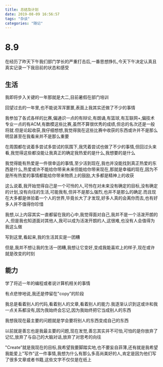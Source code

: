 ```yaml
---
title: 总结及计划
date: 2019-08-09 16:56:57
tags: "杂谈"
categories: "随记"
---
```


# 8.9

在经历了昨天下午我们部门学长的严重打击后,一番思想挣扎,今天下午决定认真且真实记录一下我目前的状态和感受

## 生活

我即将步入关键的一年那就是大二,目前暑假在部门培训

回望过去的一年里,也不能说浑浑噩噩,表面上我其实还做了不少的事情

我参加了各式各样的比赛,偏通识一点的有辩论,有朗诵,有篮球,有互联网+,偏技术专业一点的有ACM,有数模这些比赛,虽然不算很优秀的成绩,但总的名次还是一般将就.但是论起收获,我仔细想想,我觉得我在这些比赛中收获的东西或许并不是那么明显甚至在我看来并不是那么重要

在周围都在说着多尝试多尝试的氛围下,我凭着尝试也做了不少的事情,但回过头来看,我觉得这些都没能让我真正的确定我热爱的是什么,我想要的是什么

我觉得能有热爱是一件很幸运的事情,至少活到现在,我也并没能找到真正热爱的东西是什么,热爱或许不能给你带来未来但能给你带来现在,那就是幸福的现在,因为不是所有热爱的事情都能给你带来物质上的鼓励,大多都是精神上的收获

这么说着,我开始觉得自己是一个可怜的人,可怜在对未来没有确定的目标,没有确定的计划,没有向往的生活,可能我有,但并不是那么强烈,也并不是那么的确定.而且现在大多都是体验着一个人的世界,毕竟长大了才发现,好多人真的会离你而去,也有好多人并不值得你珍惜

我想,以上内容其实一直都留在我的心中,我觉得面对自己,我并不是一个活泼开朗的人,但是我也知道面对其他人,我可以成为活泼开朗的人,这很难,也没有人会值得为我这么做

写到这里,看起来,我的生活其实是一团糟

但是,我并不想让我的生活一团糟,我想让它变好,变成我能喜欢上的样子,现在或许就是改变的时刻

## 能力

学了将近一年的编程或者说计算机相关的事情

有点悲惨地说,我还是停留在"copy”的阶段

我总是看着别人的代码,看着别人的文章,看着别人的能力.我逐渐认识到这或许和我一点关系都没有,因为我始终会忘记,因为我始终把它当成别人的东西

我想我现在最主要的问题就是学会要将别人的东西变成自己的东西

以前就是善忘也是我最主要的问题,现在发觉,善忘其实并不可怕,可怕的是你放弃了记忆,放弃了与自己的大脑对话,放弃了对思考的向往

"Create”就是我现在的目标,我希望我要脚踏实地,也不要妄自菲薄,还有就是我希望我能爱上"写作"这一件事情,我想为什么有那么多高尚美好的人,肯定是因为他们写了很多文章或者书籍,这些文字不仅仅是在纸上